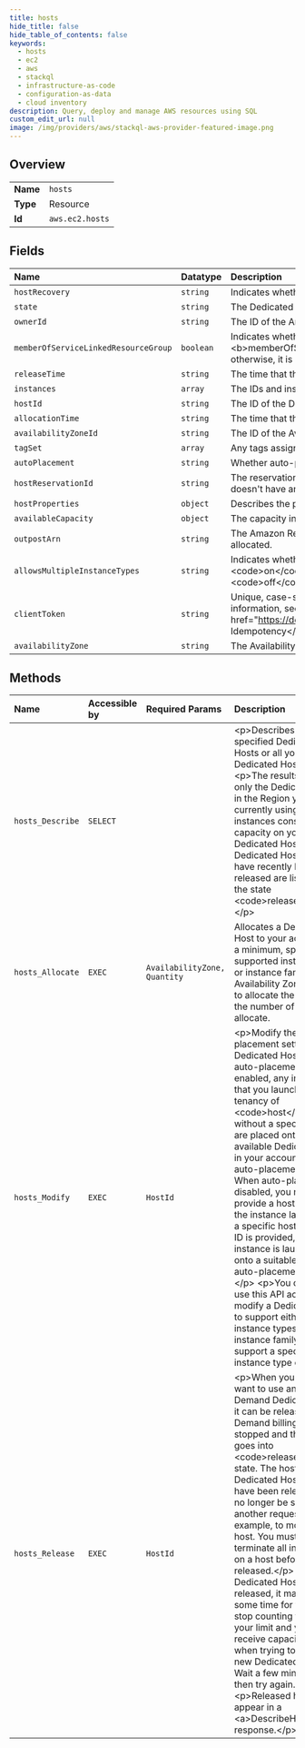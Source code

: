```yaml
---
title: hosts
hide_title: false
hide_table_of_contents: false
keywords:
  - hosts
  - ec2
  - aws    
  - stackql
  - infrastructure-as-code
  - configuration-as-data
  - cloud inventory
description: Query, deploy and manage AWS resources using SQL
custom_edit_url: null
image: /img/providers/aws/stackql-aws-provider-featured-image.png
---
```

  
    

## Overview
<table><tbody>
<tr><td><b>Name</b></td><td><code>hosts</code></td></tr>
<tr><td><b>Type</b></td><td>Resource</td></tr>
<tr><td><b>Id</b></td><td><code>aws.ec2.hosts</code></td></tr>
</tbody></table>

## Fields
| Name | Datatype | Description |
|:-----|:---------|:------------|
| `hostRecovery` | `string` | Indicates whether host recovery is enabled or disabled for the Dedicated Host. |
| `state` | `string` | The Dedicated Host's state. |
| `ownerId` | `string` | The ID of the Amazon Web Services account that owns the Dedicated Host. |
| `memberOfServiceLinkedResourceGroup` | `boolean` | Indicates whether the Dedicated Host is in a host resource group. If &lt;b&gt;memberOfServiceLinkedResourceGroup&lt;/b&gt; is &lt;code&gt;true&lt;/code&gt;, the host is in a host resource group; otherwise, it is not. |
| `releaseTime` | `string` | The time that the Dedicated Host was released. |
| `instances` | `array` | The IDs and instance type that are currently running on the Dedicated Host. |
| `hostId` | `string` | The ID of the Dedicated Host. |
| `allocationTime` | `string` | The time that the Dedicated Host was allocated. |
| `availabilityZoneId` | `string` | The ID of the Availability Zone in which the Dedicated Host is allocated. |
| `tagSet` | `array` | Any tags assigned to the Dedicated Host. |
| `autoPlacement` | `string` | Whether auto-placement is on or off. |
| `hostReservationId` | `string` | The reservation ID of the Dedicated Host. This returns a &lt;code&gt;null&lt;/code&gt; response if the Dedicated Host doesn't have an associated reservation. |
| `hostProperties` | `object` | Describes the properties of a Dedicated Host. |
| `availableCapacity` | `object` | The capacity information for instances that can be launched onto the Dedicated Host.  |
| `outpostArn` | `string` | The Amazon Resource Name (ARN) of the Amazon Web Services Outpost on which the Dedicated Host is allocated. |
| `allowsMultipleInstanceTypes` | `string` | Indicates whether the Dedicated Host supports multiple instance types of the same instance family. If the value is &lt;code&gt;on&lt;/code&gt;, the Dedicated Host supports multiple instance types in the instance family. If the value is &lt;code&gt;off&lt;/code&gt;, the Dedicated Host supports a single instance type only. |
| `clientToken` | `string` | Unique, case-sensitive identifier that you provide to ensure the idempotency of the request. For more information, see &lt;a href="https://docs.aws.amazon.com/AWSEC2/latest/APIReference/Run_Instance_Idempotency.html"&gt;Ensuring Idempotency&lt;/a&gt;. |
| `availabilityZone` | `string` | The Availability Zone of the Dedicated Host. |
## Methods
| Name | Accessible by | Required Params | Description |
|:-----|:--------------|:----------------|:------------|
| `hosts_Describe` | `SELECT` |  | &lt;p&gt;Describes the specified Dedicated Hosts or all your Dedicated Hosts.&lt;/p&gt; &lt;p&gt;The results describe only the Dedicated Hosts in the Region you're currently using. All listed instances consume capacity on your Dedicated Host. Dedicated Hosts that have recently been released are listed with the state &lt;code&gt;released&lt;/code&gt;.&lt;/p&gt; |
| `hosts_Allocate` | `EXEC` | `AvailabilityZone, Quantity` | Allocates a Dedicated Host to your account. At a minimum, specify the supported instance type or instance family, the Availability Zone in which to allocate the host, and the number of hosts to allocate. |
| `hosts_Modify` | `EXEC` | `HostId` | &lt;p&gt;Modify the auto-placement setting of a Dedicated Host. When auto-placement is enabled, any instances that you launch with a tenancy of &lt;code&gt;host&lt;/code&gt; but without a specific host ID are placed onto any available Dedicated Host in your account that has auto-placement enabled. When auto-placement is disabled, you need to provide a host ID to have the instance launch onto a specific host. If no host ID is provided, the instance is launched onto a suitable host with auto-placement enabled.&lt;/p&gt; &lt;p&gt;You can also use this API action to modify a Dedicated Host to support either multiple instance types in an instance family, or to support a specific instance type only.&lt;/p&gt; |
| `hosts_Release` | `EXEC` | `HostId` | &lt;p&gt;When you no longer want to use an On-Demand Dedicated Host it can be released. On-Demand billing is stopped and the host goes into &lt;code&gt;released&lt;/code&gt; state. The host ID of Dedicated Hosts that have been released can no longer be specified in another request, for example, to modify the host. You must stop or terminate all instances on a host before it can be released.&lt;/p&gt; &lt;p&gt;When Dedicated Hosts are released, it may take some time for them to stop counting toward your limit and you may receive capacity errors when trying to allocate new Dedicated Hosts. Wait a few minutes and then try again.&lt;/p&gt; &lt;p&gt;Released hosts still appear in a &lt;a&gt;DescribeHosts&lt;/a&gt; response.&lt;/p&gt; |
